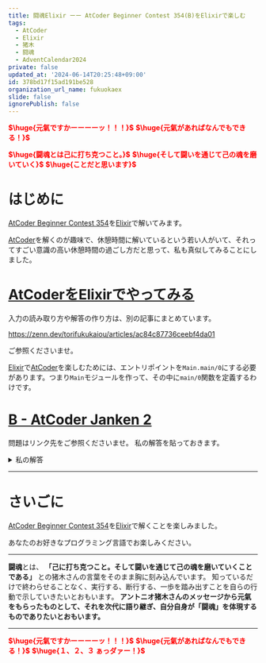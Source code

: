 ```yaml
---
title: 闘魂Elixir ーー AtCoder Beginner Contest 354(B)をElixirで楽しむ
tags:
  - AtCoder
  - Elixir
  - 猪木
  - 闘魂
  - AdventCalendar2024
private: false
updated_at: '2024-06-14T20:25:48+09:00'
id: 378bd17f15ad191be528
organization_url_name: fukuokaex
slide: false
ignorePublish: false
---
```

<b><font color="red">$\huge{元氣ですかーーーーッ！！！}$</font></b>
<b><font color="red">$\huge{元氣があればなんでもできる！}$</font></b>

<b><font color="red">$\huge{闘魂とは己に打ち克つこと。}$</font></b>
<b><font color="red">$\huge{そして闘いを通じて己の魂を磨いていく}$</font></b>
<b><font color="red">$\huge{ことだと思います}$</font></b>


# はじめに

[AtCoder Beginner Contest 354](https://atcoder.jp/contests/abc354)を[Elixir](https://elixir-lang.org/)で解いてみます。

[AtCoder](https://atcoder.jp/)を解くのが趣味で、休憩時間に解いているという若い人がいて、それってすごい意識の高い休憩時間の過ごし方だと思って、私も真似してみることにしました。


# [AtCoderをElixirでやってみる](https://zenn.dev/torifukukaiou/articles/ac84c87736ceebf4da01)

入力の読み取り方や解答の作り方は、別の記事にまとめています。


https://zenn.dev/torifukukaiou/articles/ac84c87736ceebf4da01

ご参照くださいませ。

[Elixir](https://elixir-lang.org/)で[AtCoder](https://atcoder.jp/)を楽しむためには、エントリポイントを`Main.main/0`にする必要があります。つまり`Main`モジュールを作って、その中に`main/0`関数を定義するわけです。

# [B - AtCoder Janken 2](https://atcoder.jp/contests/abc354/tasks/abc354_b)

問題はリンク先をご参照くださいませ。
私の解答を貼っておきます。


<details><summary>私の解答</summary>

_問題文を読んでいることを前提にひとこと解説をしておきます。_

並びかえには、[Enum.sort_by/3](https://hexdocs.pm/elixir/Enum.html#sort_by/3)を使えばよいでしょう。
T mod N が何者だ？　ですが、割り算の余りですので、[rem/2](https://hexdocs.pm/elixir/Kernel.html#rem/2)を使えばよいでしょう。


```elixir
defmodule Main do
  def main do
    n = IO.read(:line) |> String.trim() |> String.to_integer()
    
    list = for _i <- 1..n do
      [s, c] = IO.read(:line) |> String.trim() |> String.split(" ")
      {s, String.to_integer(c)}
    end

    solve(n, list)
    |> IO.puts()
  end
  
  def solve(n, list) do
    t = list |> Enum.map(fn {_s, c} -> c end) |> Enum.sum()
    sorted_list = list |> Enum.sort_by(fn {s, _c} -> s end)
    t_mod_n = rem(t, n)
    
    sorted_list |> Enum.at(t_mod_n) |> elem(0)
  end
end
```




</details>




---

# さいごに

[AtCoder Beginner Contest 354](https://atcoder.jp/contests/abc354)を[Elixir](https://elixir-lang.org/)で解くことを楽しみました。

あなたのお好きなプログラミング言語でお楽しみください。

---


**闘魂**とは、  **「己に打ち克つこと。そして闘いを通じて己の魂を磨いていくことである」** との猪木さんの言葉をそのまま胸に刻み込んでいます。
知っているだけで終わらせることなく、実行する、断行する、一歩を踏み出すことを自らの行動で示していきたいとおもいます。
**アントニオ猪木さんのメッセージから元氣をもらったものとして、それを次代に語り継ぎ、自分自身が「闘魂」を体現するものでありたいとおもいます。**

---

<b><font color="red">$\huge{元氣ですかーーーーッ！！！}$</font></b>
<b><font color="red">$\huge{元氣があればなんでもできる！}$</font></b>
<b><font color="red">$\huge{１、２、３ ぁっダァー！}$</font></b>
